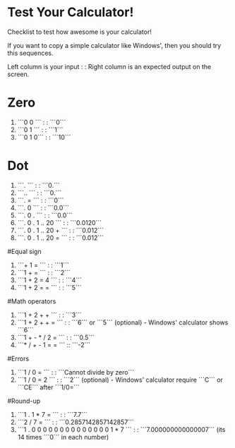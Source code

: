 # Test Your Calculator!
Checklist to test how awesome is your calculator!

<p>If you want to copy a simple calculator like Windows', then you should try this sequences.</p>

<p> Left column is your input  : : Right column is an expected output on the screen. </p>

# Zero
  <ol>
    <li>```0 0 ``` : : ```0```</li>
    <li>```0 1 ``` : : ```1```</li>
    <li>```0 1 0``` : : ```10```</li>
  </ol>

# Dot
   <ol>
    <li>```. ``` : : ```0.```</li>
    <li>```.. ``` : : ```0.```</li>
    <li>```. = ``` : : ```0```</li>
    <li>```. 0 ``` : : ```0.0```</li>
    <li>```. 0 . ``` : : ```0.0```</li>
    <li>```. 0 . 1 .. 20 ``` : : ```0.0120```</li>
    <li>```. 0 . 1 .. 20 + ``` : : ```0.012```</li>
    <li>```. 0 . 1 .. 20 = ``` : : ```0.012```</li>
  </ol>

#Equal sign
  <ol>
    <li>```+ 1 = ``` : : ```1```</li>
    <li>```1 + = ``` : : ```2```</li>
    <li>```1 + 2 = 4 ``` : : ```4```</li>
    <li>```1 + 2 = = ``` : : ```5```</li>
  </ol>

#Math operators
  <ol>
    <li>```1 + 2 + + ``` : : ```3```</li>
    <li>```1 + 2 + + = ``` : : ```6``` or ```5``` (optional) - Windows' calculator shows ```6``` </li>
    <li>```1 + - * / 2 = ``` : : ```0.5```</li>
    <li>```* / + - 1 = = ``` :: ```-2```</li>
  </ol>

#Errors
  <ol>
    <li>```1 / 0 = ``` : : ```Cannot divide by zero```</li>
    <li>```1 / 0 = 2 ``` : : ```2``` (optional) - Windows' calculator require ```C```  or ```CE```  after ```1/0=``` </li>
  </ol>  

#Round-up
  <ol>
    <li>```1 . 1 * 7  = ``` : : ```7.7```</li>
    <li>```2 / 7 = ``` : : ```0.2857142857142857```</li>
    <li>```1 . 0 0 0 0 0 0 0 0 0 0 0 0 0 0 1  * 7 ``` : : ```7.000000000000007``` (its 14 times ```0``` in each number)</li>
  </ol>
